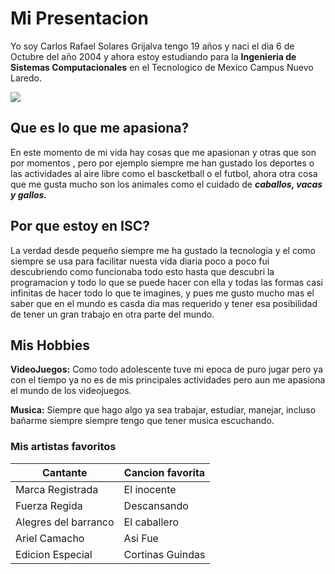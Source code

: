 # Mi Presentacion  

Yo soy Carlos Rafael Solares Grijalva tengo 19 años y naci el dia 6 de Octubre del año 2004 y ahora estoy estudiando para la **Ingenieria de Sistemas Computacionales** en el Tecnologico de Mexico Campus Nuevo Laredo.  

![](https://encrypted-tbn0.gstatic.com/images?q=tbn:ANd9GcT2SKRXe7hQVQq3l7aMnf1fORkPdHvl3DAX3g&s)  

## Que es lo que me apasiona?  

En este momento de mi vida hay cosas que me apasionan y otras que son por momentos , pero por ejemplo siempre me han gustado los deportes o las actividades al aire libre como el bascketball o el futbol, ahora otra cosa que me gusta mucho son los animales como el cuidado de ***caballos, vacas y gallos.***    



## Por que estoy en ISC?
La verdad desde pequeño siempre me ha gustado la tecnologia y el como siempre se usa para facilitar nuesta vida diaria poco a poco fui  descubriendo como funcionaba todo esto hasta que descubri la programacion y todo lo que se puede hacer con ella y todas las formas casi infinitas de hacer todo lo que te imagines, y pues me gusto mucho mas el saber que en el mundo es casda dia mas requerido y tener esa posibilidad de tener un gran trabajo en otra parte del mundo.  

## Mis Hobbies  

**VideoJuegos:** Como todo adolescente tuve mi epoca de puro jugar pero ya con el tiempo ya no es de mis principales actividades pero aun me apasiona el mundo de los videojuegos.  
  
**Musica:** Siempre que hago algo ya sea trabajar, estudiar, manejar, incluso bañarme siempre siempre tengo que tener musica escuchando.

### Mis artistas favoritos

|Cantante|Cancion favorita|  
|--------|-----------------|
|Marca Registrada|El inocente|
|Fuerza Regida |Descansando|
|Alegres del barranco|El caballero|
|Ariel Camacho |Asi Fue|
|Edicion Especial|Cortinas Guindas|



